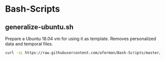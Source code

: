 # Bash-Scripts

## generalize-ubuntu.sh
Prepare a Ubuntu 18.04 vm for using it as template. Removes personalized data and temporal files.

``` bash
curl -sL https://raw.githubusercontent.com/afermon/Bash-Scripts/master/generalize-ubuntu.sh | sudo -E bash -
```

